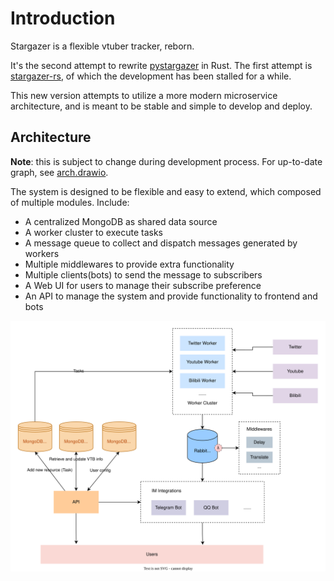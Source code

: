 # Introduction

Stargazer is a flexible vtuber tracker, reborn.

It's the second attempt to rewrite [pystargazer](https://github.com/suisei-cn/pystargazer) in Rust. The first attempt
is [stargazer-rs](https://github.com/suisei-cn/stargazer-rs), of which the development has been stalled for a while.

This new version attempts to utilize a more modern microservice architecture, and is meant to be stable and simple to
develop and deploy.

## Architecture

**Note**: this is subject to change during development process. For up-to-date graph, see [arch.drawio].

The system is designed to be flexible and easy to extend, which composed of multiple modules. Include:

- A centralized MongoDB as shared data source
- A worker cluster to execute tasks
- A message queue to collect and dispatch messages generated by workers
- Multiple middlewares to provide extra functionality
- Multiple clients(bots) to send the message to subscribers
- A Web UI for users to manage their subscribe preference
- An API to manage the system and provide functionality to frontend and bots

![arch](arch.svg)

[arch.drawio]: arch.drawio
